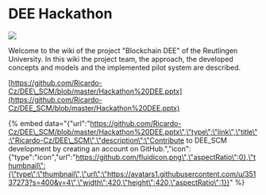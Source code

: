 # DEE Hackathon

![](.gitbook/assets/hackathon-logo.jpg)

Welcome to the wiki of the project "Blockchain DEE" of the Reutlingen University. In this wiki the project team, the approach, the developed concepts and models and the implemented pilot system are described.

[https://github.com/Ricardo-Cz/DEE\_SCM/blob/master/Hackathon%20DEE.pptx](https://github.com/Ricardo-Cz/DEE_SCM/blob/master/Hackathon%20DEE.pptx)

{% embed data="{\"url\":\"https://github.com/Ricardo-Cz/DEE\_SCM/blob/master/Hackathon%20DEE.pptx\",\"type\":\"link\",\"title\":\"Ricardo-Cz/DEE\_SCM\",\"description\":\"Contribute to DEE\_SCM development by creating an account on GitHub.\",\"icon\":{\"type\":\"icon\",\"url\":\"https://github.com/fluidicon.png\",\"aspectRatio\":0},\"thumbnail\":{\"type\":\"thumbnail\",\"url\":\"https://avatars1.githubusercontent.com/u/35137273?s=400&v=4\",\"width\":420,\"height\":420,\"aspectRatio\":1}}" %}

